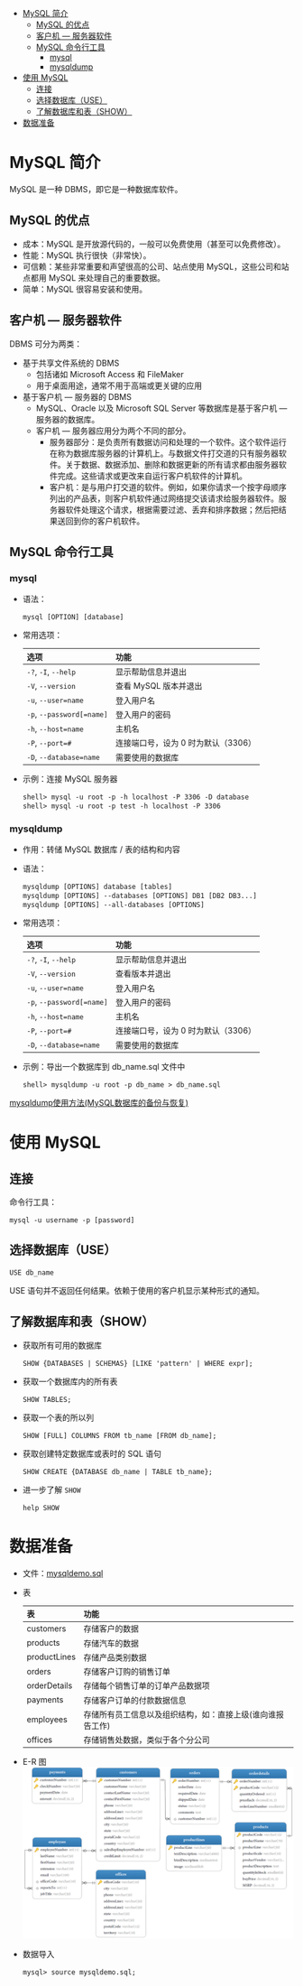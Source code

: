 - [MySQL 简介](#mysql-简介)
  - [MySQL 的优点](#mysql-的优点)
  - [客户机 — 服务器软件](#客户机--服务器软件)
  - [MySQL 命令行工具](#mysql-命令行工具)
    - [mysql](#mysql)
    - [mysqldump](#mysqldump)
- [使用 MySQL](#使用-mysql)
  - [连接](#连接)
  - [选择数据库（USE）](#选择数据库use)
  - [了解数据库和表（SHOW）](#了解数据库和表show)
- [数据准备](#数据准备)

# MySQL 简介

MySQL 是一种 DBMS，即它是一种数据库软件。

## MySQL 的优点

- 成本：MySQL 是开放源代码的，一般可以免费使用（甚至可以免费修改）。
- 性能：MySQL 执行很快（非常快）。
- 可信赖：某些非常重要和声望很高的公司、站点使用 MySQL，这些公司和站点都用 MySQL 来处理自己的重要数据。
- 简单：MySQL 很容易安装和使用。

## 客户机 — 服务器软件

DBMS 可分为两类：
- 基于共享文件系统的 DBMS
    - 包括诸如 Microsoft Access 和 FileMaker
    - 用于桌面用途，通常不用于高端或更关键的应用
- 基于客户机 — 服务器的 DBMS
    - MySQL、Oracle 以及 Microsoft SQL Server 等数据库是基于客户机 — 服务器的数据库。
    - 客户机 — 服务器应用分为两个不同的部分。
        - 服务器部分：是负责所有数据访问和处理的一个软件。这个软件运行在称为数据库服务器的计算机上。与数据文件打交道的只有服务器软件。关于数据、数据添加、删除和数据更新的所有请求都由服务器软件完成。这些请求或更改来自运行客户机软件的计算机。
        - 客户机：是与用户打交道的软件。例如，如果你请求一个按字母顺序列出的产品表，则客户机软件通过网络提交该请求给服务器软件。服务器软件处理这个请求，根据需要过滤、丢弃和排序数据；然后把结果送回到你的客户机软件。

## MySQL 命令行工具

### mysql

- 语法：
    ```
    mysql [OPTION] [database]
    ```
- 常用选项：

    | 选项                      | 功能                                |
    | ------------------------- | ----------------------------------- |
    | `-?`, `-I`, `--help`      | 显示帮助信息并退出                  |
    | `-V`, `--version`         | 查看 MySQL 版本并退出               |
    | `-u`, `--user=name`       | 登入用户名                          |
    | `-p`, `--password[=name]` | 登入用户的密码                      |
    | `-h`, `--host=name`       | 主机名                              |
    | `-P`, `--port=#`          | 连接端口号，设为 0 时为默认（3306） |
    | `-D`, `--database=name`   | 需要使用的数据库                    |

- 示例：连接 MySQL 服务器
    ```
    shell> mysql -u root -p -h localhost -P 3306 -D database
    shell> mysql -u root -p test -h localhost -P 3306
    ```

### mysqldump

- 作用：转储 MySQL 数据库 / 表的结构和内容
- 语法：
    ```
    mysqldump [OPTIONS] database [tables]
    mysqldump [OPTIONS] --databases [OPTIONS] DB1 [DB2 DB3...]
    mysqldump [OPTIONS] --all-databases [OPTIONS]
    ```
- 常用选项：

    | 选项                      | 功能                                |
    | ------------------------- | ----------------------------------- |
    | `-?`, `-I`, `--help`      | 显示帮助信息并退出                  |
    | `-V`, `--version`         | 查看版本并退出                      |
    | `-u`, `--user=name`       | 登入用户名                          |
    | `-p`, `--password[=name]` | 登入用户的密码                      |
    | `-h`, `--host=name`       | 主机名                              |
    | `-P`, `--port=#`          | 连接端口号，设为 0 时为默认（3306） |
    | `-D`, `--database=name`   | 需要使用的数据库                    |
- 示例：导出一个数据库到 db_name.sql 文件中
    ```
    shell> mysqldump -u root -p db_name > db_name.sql
    ```

[mysqldump使用方法(MySQL数据库的备份与恢复)](https://www.cnblogs.com/emanlee/p/5410177.html)

# 使用 MySQL

## 连接

命令行工具：
```
mysql -u username -p [password]
```

## 选择数据库（USE）

```
USE db_name
```
USE 语句并不返回任何结果。依赖于使用的客户机显示某种形式的通知。

## 了解数据库和表（SHOW）

- 获取所有可用的数据库
    ```
    SHOW {DATABASES | SCHEMAS} [LIKE 'pattern' | WHERE expr];
    ```
- 获取一个数据库内的所有表
    ```
    SHOW TABLES;
    ```
- 获取一个表的所以列
    ```
    SHOW [FULL] COLUMNS FROM tb_name [FROM db_name];
    ```
- 获取创建特定数据库或表时的 SQL 语句
    ```
    SHOW CREATE {DATABASE db_name | TABLE tb_name};
    ```
- 进一步了解 `SHOW`
    ```
    help SHOW
    ```

# 数据准备

- 文件：[mysqldemo.sql](mysqldemo.sql)
- 表

    | 表           | 功能                                                       |
    | ------------ | ---------------------------------------------------------- |
    | customers    | 存储客户的数据                                             |
    | products     | 存储汽车的数据                                             |
    | productLines | 存储产品类别数据                                           |
    | orders       | 存储客户订购的销售订单                                     |
    | orderDetails | 存储每个销售订单的订单产品数据项                           |
    | payments     | 存储客户订单的付款数据信息                                 |
    | employees    | 存储所有员工信息以及组织结构，如：直接上级(谁向谁报告工作) |
    | offices      | 存储销售处数据，类似于各个分公司                           |
- E-R 图
    ![](mysqldemo.png)
- 数据导入
    ```
    mysql> source mysqldemo.sql;
    ```